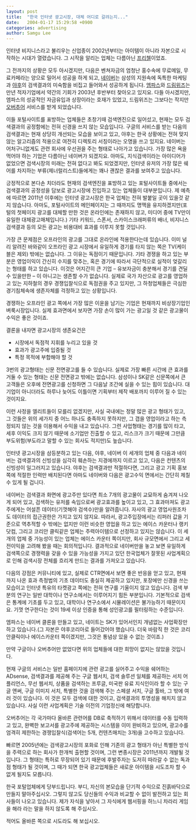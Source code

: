 ```yaml
---
layout: post
title:  "한국 인터넷 광고시장, 대체 어디로 갈려는지..."
date:   2004-01-17 15:29:58 +0900
categories: advertising
author: Samgu Lee
---
```

인터넷 비지니스라고 불리우는 신업종이 2002년부터는 아이템이 아니라 자본으로 시작하는 시대가 열렸습니다. 그 시작을 알리는 업체는 다름아닌 [프리첼](http://www.freechal.com/)이었죠.

<!--more-->

그 전까지의 상황은 모두 아시겠지만, 다음은 벤쳐자금의 엄청난 홍수속에 무료메일, 무료카페라는 양으로 밀어서 성공을 하게 되고, [네이버](http://www.naver.com/)는 삼성의 지원속에 독특한 마케팅과 [야후](http://www.yahoo.co.kr/)의 검색결과의 미숙함을 비집고 들어와서 성공하게 됩니다. [엠파스](http://www.empas.com/)와 [드림위즈](http://www.dreamwiz.com/)는 만년 적자기업에서 약간의 기회가 2003년 후반부터 찾아오고 있지요. 다들 아시겠지만, 엠파스의 성공적인 자금유입과 상장이라는 호재가 있었고, 드림위즈는 그보다는 작지만 [오버추어](http://www.overture.com/) 서비스를 받게 되었습니다.

이들 포털사이트를 표방하는 업체들은 초창기때 검색엔진으로 일어섰고, 현재는 모두 검색결과의 공정함에는 전혀 신경을 쓰지 않는 모습입니다. 구글의 서비스를 받는 다음의 검색결과는 현재 상당히 개선되는 모습을 보이고 있고, 야후는 한국 상황에는 전혀 맞지 않는 알고리즘의 적용으로 여전히 디렉토리 서칭이라는 오명을 쓰고 있지요. 네이버는 어처구니없게도 관련 회사에 우선권을 주는 형태로 나아가고 있습니다. 가장 많은 욕을 먹어야 하는 기업은 다름아닌 네이버가 되겠지요. 아마도, 지식검색이라는 아이디어가 없었으면 검색시장의 미래는 전혀 없다고 봐도 되었겠지만, 인터넷 유저의 가장 많은 쉐어를 차지하는 부류(제너럴리스트)들에게는 꽤나 괜찮은 결과를 보여주고 있습니다.

긍정적으로 본다손 치더라도 현재의 검색엔진을 표방하고 있는 포털사이트들 중에서는 검색결과의 공정성을 담보로 광고시장에 진입하고 있는 업체들이 대부분입니다. 제 예측에 따르면 2011년 이후에는 인터넷 광고시장은 한국 업체는 전혀 발붙일 곳이 있을것 같지 않습니다. 아마도, 포털사이트의 메인페이지는 그 때까지도 명맥을 유지하겠지만(포털의 첫페이지 광고를 대체할 만한 것은 온라인에는 존재하지 않고, 미디어 중에 TV만이 유일한 대체광고매체입니다.) 기타 키워드, 스폰서, 스카이스크래퍼류의 배너, 비지니스 검색결과 등의 모든 광고는 비용대비 효과를 이루지 못할 것입니다.

가장 큰 문제점은 오프라인의 광고를 그대로 온라인에 적용한다는데 있습니다. 이미 널리 알려진 바와같이 오프라인 광고 시장에서 유일하게 경기를 타지 않는 쪽은 TV(케이블은 제외) 밖에는 없습니다. 그 이유는 독점이기 때문입니다. 기타 경쟁을 하고 있는 부분은 영업이익이 간신히 수지를 맞추는, 혹은 경기에 따라서 극단적으로 실적이 엊갈리는 형태를 하고 있습니다. 이것은 어지간히 큰 기업 &#8211; 유보자금이 충분해서 경기를 견딜 수 있을만한 &#8211; 이 아니고는 생존할 수가 없습니다. 실제로 국가 자산으로 광고를 영업하고 있는 지하철의 경우 경쟁입찰식으로 독점권을 주고 있지만, 그 하청업체들은 극심한 경기침체속에 생존자체를 걱정하고 있는 상황입니다.

경쟁하는 오프라인 광고 쪽에서 가장 많은 이윤을 남기는 기업은 현재까지 비상장기업인 벼룩시장입니다. 실제 효과면에서 보자면 가장 손이 많이 가는 광고일 것 같은 광고물이 수익은 좋은 것이죠.

결론을 내자면 광고시장의 생존요건은

- 시장에서 독점적 지휘를 누리고 있을 것
- 효과가 광고주에 입증될 것
- 특정 목적에 부합해야 할 것

3번의 광고형태는 신문 전면광고를 들 수 있습니다. 실제로 가장 빠른 시간에 큰 효과를 거둘 수 있는 형태는 신문 전면광고 밖에는 없습니다. 삼성이나 SK같은 신문쪽에서 큰 고객들은 오후에 전면광고를 신청하면 그 다음날 조간에 실을 수 있는 힘이 있습니다. 대기업이 아니더라도 하루나 늦어도 이틀이면 기획부터 제작 배포까지 이루어 질 수 있는 것이지요.

이런 사정을 엘리트들이 모를리 없겠지만, 사실 국내에는 정말 많은 광고 형태가 있고, 그 것들은 위의 세가지 중 어느 하나도 충족하지 못하지만, 그 갭을 영업이라고 하는 측정되지 않는 것을 이용해서 수익을 내고 있습니다. 그런 사업형태는 경기를 많이 타고, 세후 이익도 크지 않기 때문에 소기업만 진출할 수 있고, 리스크가 크기 때문에 그만큼 부도위험(부도라고 말할 수 있는 회사도 적지만)도 높습니다.

인터넷 광고시장을 삼등분하고 있는 다음, 야후, 네이버 이 세개의 업체 중 다음과 네이버는 검색결과의 신빙성을 심각히 훼손하는 지경에까지 이르고 있고, 다음은 컨텐츠의 신빙성이 일그러지고 있습니다. 야후는 검색결과만 적절하다면, 그리고 광고 기획 홍보 쪽에 적절한 인력만 배치된다면 아마도 네이버와 다음은 광고수익 면에서는 간단히 제칠 수 있게 될 겁니다.

네이버는 검색결과 화면에 광고주만 있다면 최소 7개의 광고물이 교묘하게 숨겨져 나오게 되어 있고, 검색하는 유저를 속임으로써 광고효과를 높이고 있고, 그 효과마져도 광고주에게는 어설픈 데이터(기껏해야 검색수)만을 알려줍니다. 자사의 광고 영업사원조차도 데이터의 접근권한은 가지고 있지 않지요. 따라서, 광고주입장에서는 리퍼러 값을 기준으로 역추적할 수 밖에는 없지만 이런 비슷한 영업을 하고 있는 에이스 카운터나 랭키닷컴, 그리고 코리안 클릭같은 업체는 주력아이템으로 선정하고 있지는 않습니다. 이 세개의 업체 중 가능성이 있는 업체는 에이스 카운터 쪽이지만, 회사 규모면에서 그리고 세전이익을 고려해 봤을 때는 회의적입니다. 결과적으로 네이버만을 놓고 보면 유일하게 검색쪽으로 경쟁력을 갖을 수 있을 가능성을 가지고 있던 한국업체가 잘못된 사업계획으로 인해 검색시장 전체를 흐리게 만드는 결과를 가져오고 있습니다.

다음의 강점은 커뮤니티에 있고, 실제로 CTR면에서 보면 좋은 반응을 얻고 있고, 현재까지 나온 효과 측정법의 기초 데이터도 충실히 제공하고 있지만, 포장에만 신경을 쓰는 모습이고 인터넷 특유의 타켓광고 쪽에는 전혀 연구를 기울이지 않고 있습니다. 검색 부분의 연구는 일반 대학이나 연구소에서는 이루어지기 힘든 부분입니다. 기본적으로 검색은 통계에 기초를 두고 있고, 대학이나 연구소에서 시뮬레이션은 불가능하기 때문이지요. 기껏 연구한다는 것이 19세 이상 인증을 통해 성인광고를 필터링하는 수준입니다.

엠파스는 네이버 클론을 만들고 있고, 네이트는 SK가 있어서인지 개념없는 사업확장만 하고 있습니다.(그 자본은 야후코리아로 들어갔어야 했습니다. 더욱 바람직 한 것은 코리안클릭이나 에이스카운터 쪽이겠지만, 그것은 통념상 있을 수 없는 것이죠.)

만약 구글이나 오버추어만 없었다면 위의 업체들에 대한 희망이 없지는 않았을 것입니다.

현재 구글의 서비스는 일반 홈페이지에 관련 광고를 실어주고 수익을 쉐어하는 ADsense, 검색결과를 제공해 주는 구글 웹서치, 검색 솔루션 일체를 제공하는 서치 어플리언스, 무선 웹서치, 상품을 검색하는 프루글, 미국판 유료 지식인이라 할 수 있는 구글 앤써, 구글 이미지 서치, 특별한 것을 검색해 주는 스페셜 서치, 구글 툴바, 그 밖에 여러 것이 있습니다. 이 것은 모두 검색에 대한 것이고, 검색결과의 투명성을 해치지 않고 있습니다. 사실 이런 사업계획은 기술 이전의 기업정신에 해당합니다.

오버추어는 각 국가마다 올바른 관련어를 DB로 축적하기 위해서 데이터를 수동 입력하고 있고, 완벽한 보고서를 광고주에 제공하는 시스템을 이미 완비하고 있으며, 광고수를 엄격히 제한하는 경쟁입찰식(검색어는 5개, 컨텐츠매치는 3개)을 고수하고 있습니다.

빠르면 2005년에는 검색광고시장의 포화로 인해 기존의 광고 형태가 아닌 특별한 방식을 주력으로 하는 회사가 한개씩 출현할 것이며, 그런 변종시장은 2011년까지 개발될 것입니다. 그 형태는 특허로 무장되어 있기 때문에 후발주자는 도저히 따라갈 수 없는 독과점 형태가 될 것이며, 그 때가 되면 한국 광고업체들은 새로운 아이템을 시도조차 할 수 없게 될지도 모릅니다.

한국 포털업체에게 당부드립니다. 부디, 자신의 본모습을 단기적 수익으로 진흙바닥으로 만들지 말아주십시오. 그렇지 않고도 당신들의 수익과 비교할 수 없이 발전하고 있는 회사들이 나오고 있습니다. 제가 자식을 낳아서 그 자식에게 웹서핑을 하느니 차라리 게임을 해라 라는 말을 하지 않도록 해 주십시오.

적어도 올바른 쪽으로 시도라도 해 보십시오.
